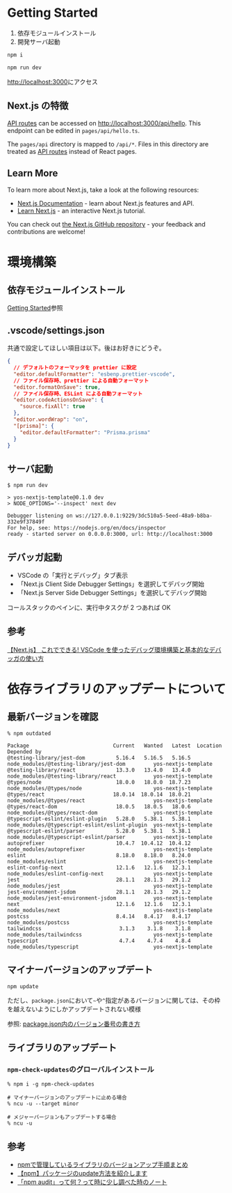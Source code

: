 # Getting Started

1. 依存モジュールインストール
1. 開発サーバ起動

```sh
npm i

npm run dev
```

[http://localhost:3000](http://localhost:3000)にアクセス

## Next.js の特徴

[API routes](https://nextjs.org/docs/api-routes/introduction) can be accessed on [http://localhost:3000/api/hello](http://localhost:3000/api/hello). This endpoint can be edited in `pages/api/hello.ts`.

The `pages/api` directory is mapped to `/api/*`. Files in this directory are treated as [API routes](https://nextjs.org/docs/api-routes/introduction) instead of React pages.

## Learn More

To learn more about Next.js, take a look at the following resources:

- [Next.js Documentation](https://nextjs.org/docs) - learn about Next.js features and API.
- [Learn Next.js](https://nextjs.org/learn) - an interactive Next.js tutorial.

You can check out [the Next.js GitHub repository](https://github.com/vercel/next.js/) - your feedback and contributions are welcome!

# 環境構築

## 依存モジュールインストール

[Getting Started](#getting-started)参照

## .vscode/settings.json

共通で設定してほしい項目は以下。後はお好きにどうぞ。

```json
{
  // デフォルトのフォーマッタを prettier に設定
  "editor.defaultFormatter": "esbenp.prettier-vscode",
  // ファイル保存時、prettier による自動フォーマット
  "editor.formatOnSave": true,
  // ファイル保存時、ESLint による自動フォーマット
  "editor.codeActionsOnSave": {
    "source.fixAll": true
  },
  "editor.wordWrap": "on",
  "[prisma]": {
    "editor.defaultFormatter": "Prisma.prisma"
  }
}
```

## サーバ起動

```terminal
$ npm run dev

> yos-nextjs-template@0.1.0 dev
> NODE_OPTIONS='--inspect' next dev

Debugger listening on ws://127.0.0.1:9229/3dc510a5-5eed-48a9-b8ba-332e9f37849f
For help, see: https://nodejs.org/en/docs/inspector
ready - started server on 0.0.0.0:3000, url: http://localhost:3000
```

## デバッガ起動

- VSCode の「実行とデバッグ」タブ表示
- 「Next.js Client Side Debugger Settings」を選択してデバッグ開始
- 「Next.js Server Side Debugger Settings」を選択してデバッグ開始

コールスタックのペインに、実行中タスクが 2 つあれば OK

## 参考

[【Next.js】 これでできる! VSCode を使ったデバッグ環境構築と基本的なデバッガの使い方](https://qiita.com/dtakkiy/items/056867930e66f3489211#%E3%82%AF%E3%83%A9%E3%82%A4%E3%82%A2%E3%83%B3%E3%83%88%E3%82%B5%E3%82%A4%E3%83%89%E3%81%AE%E3%83%87%E3%83%90%E3%83%83%E3%82%AC%E3%81%AE%E8%B5%B7%E5%8B%95)

# 依存ライブラリのアップデートについて

## 最新バージョンを確認

```terminal
% npm outdated

Package                           Current   Wanted   Latest  Location                                       Depended by
@testing-library/jest-dom          5.16.4   5.16.5   5.16.5  node_modules/@testing-library/jest-dom         yos-nextjs-template
@testing-library/react             13.3.0   13.4.0   13.4.0  node_modules/@testing-library/react            yos-nextjs-template
@types/node                        18.0.0   18.0.0  18.7.23  node_modules/@types/node                       yos-nextjs-template
@types/react                      18.0.14  18.0.14  18.0.21  node_modules/@types/react                      yos-nextjs-template
@types/react-dom                   18.0.5   18.0.5   18.0.6  node_modules/@types/react-dom                  yos-nextjs-template
@typescript-eslint/eslint-plugin   5.28.0   5.38.1   5.38.1  node_modules/@typescript-eslint/eslint-plugin  yos-nextjs-template
@typescript-eslint/parser          5.28.0   5.38.1   5.38.1  node_modules/@typescript-eslint/parser         yos-nextjs-template
autoprefixer                       10.4.7  10.4.12  10.4.12  node_modules/autoprefixer                      yos-nextjs-template
eslint                             8.18.0   8.18.0   8.24.0  node_modules/eslint                            yos-nextjs-template
eslint-config-next                 12.1.6   12.1.6   12.3.1  node_modules/eslint-config-next                yos-nextjs-template
jest                               28.1.1   28.1.3   29.1.2  node_modules/jest                              yos-nextjs-template
jest-environment-jsdom             28.1.1   28.1.3   29.1.2  node_modules/jest-environment-jsdom            yos-nextjs-template
next                               12.1.6   12.1.6   12.3.1  node_modules/next                              yos-nextjs-template
postcss                            8.4.14   8.4.17   8.4.17  node_modules/postcss                           yos-nextjs-template
tailwindcss                         3.1.3    3.1.8    3.1.8  node_modules/tailwindcss                       yos-nextjs-template
typescript                          4.7.4    4.7.4    4.8.4  node_modules/typescript                        yos-nextjs-template
```

## マイナーバージョンのアップデート

```terminal
npm update
```

ただし、`package.json`において`~`や`^`指定があるバージョンに関しては、その枠を越えないようにしかアップデートされない模様

参照: [package.json内のバージョン番号の書き方](https://overworker.hatenablog.jp/entry/2021/07/10/000535)

## ライブラリのアップデート

### `npm-check-updates`のグローバルインストール

```terminal
% npm i -g npm-check-updates

# マイナーバージョンのアップデートに止める場合
% ncu -u --target minor

# メジャーバージョンもアップデートする場合
% ncu -u
```

## 参考

- [npmで管理しているライブラリのバージョンアップ手順まとめ](https://zenn.dev/yoshii0110/articles/820187fd237b44)
- [【npm】パッケージのupdate方法を紹介します](https://www.fenet.jp/infla/column/technology/%E3%80%90npm%E3%80%91%E3%83%91%E3%83%83%E3%82%B1%E3%83%BC%E3%82%B8%E3%81%AEupdate%E6%96%B9%E6%B3%95%E3%82%92%E7%B4%B9%E4%BB%8B%E3%81%97%E3%81%BE%E3%81%99/)
- [「npm audit」って何？って時に少し調べた時のノート](https://overworker.hatenablog.jp/entry/2020/10/18/234904)

